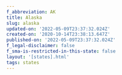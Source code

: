 ```yaml
---
f_abbreviation: AK
title: Alaska
slug: alaska
updated-on: '2022-05-09T23:37:32.024Z'
created-on: '2020-10-14T23:38:13.647Z'
published-on: '2022-05-09T23:37:32.024Z'
f_legal-disclaimer: false
f_sma-is-restricted-in-this-state: false
layout: '[states].html'
tags: states
---
```



